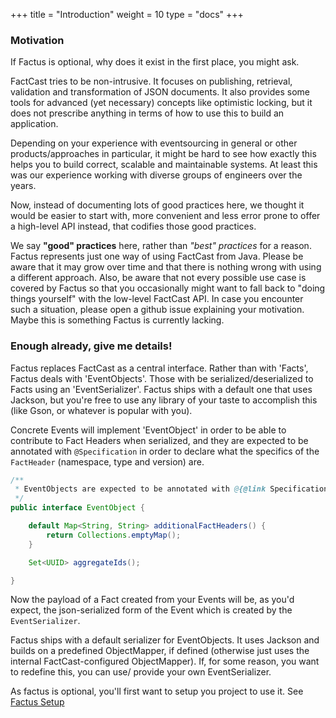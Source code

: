 +++
title = "Introduction"
weight = 10
type = "docs"
+++

### Motivation

If Factus is optional, why does it exist in the first place, you might ask.

FactCast tries to be non-intrusive. It focuses on publishing, retrieval, validation and transformation of JSON documents. It also provides some tools for advanced (yet necessary) concepts like optimistic locking, but it does not prescribe anything in terms of how to use this to build an application.

Depending on your experience with eventsourcing in general or other products/approaches in particular, it might be hard to see how exactly this helps you to build correct, scalable and maintainable systems. At least this was our experience working with diverse groups of engineers over the years.

Now, instead of documenting lots of good practices here, we thought it would be easier to start with, more convenient and less error prone to offer a high-level API instead, that codifies those good practices.

We say **"good" practices** here, rather than *"best" practices* for a reason. Factus represents just one way of using FactCast from Java. Please be aware that it may grow over time and that there is nothing wrong with using a different approach.
Also, be aware that not every possible use case is covered by Factus so that you occasionally might want to fall back to "doing things yourself" with the low-level FactCast API. 
In case you encounter such a situation, please open a github issue explaining your motivation. Maybe this is something Factus is currently lacking.

### Enough already, give me details!

Factus replaces FactCast as a central interface. Rather than with 'Facts', Factus deals with 'EventObjects'. Those with be serialized/deserialized to Facts using an 'EventSerializer'.
Factus ships with a default one that uses Jackson, but you're free to use any library of your taste to accomplish this (like Gson, or whatever is popular with you).

Concrete Events will implement 'EventObject' in order to be able to contribute to Fact Headers when serialized, and they are expected to be annotated with `@Specification` in order to declare what the specifics of the `FactHeader` (namespace, type and version) are.

```java
/**
 * EventObjects are expected to be annotated with @{@link Specification}.
 */
public interface EventObject {

    default Map<String, String> additionalFactHeaders() {
        return Collections.emptyMap();
    }

    Set<UUID> aggregateIds();

}
```

Now the payload of a Fact created from your Events will be, as you'd expect, the json-serialized form of the Event which is created by the `EventSerializer`.

Factus ships with a default serializer for EventObjects. It uses Jackson and builds on a predefined ObjectMapper, if defined (otherwise just uses the internal FactCast-configured ObjectMapper).
If, for some reason, you want to redefine this, you can use/ provide your own EventSerializer.

As factus is optional, you'll first want to setup you project to use it. See [Factus Setup](../setup) 

